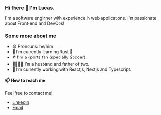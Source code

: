 ### Hi there 👋 I'm Lucas.

I'm a software enginner with experience in web applications. I'm passionate about Front-end and DevOps!

### Some more about me

- 😄 Pronouns: he/him
- 🌱 I’m currently learning Rust 🦀
- ⚽️ I'm a sports fan (specially Soccer).
- 👨‍👩‍👧‍👦 I’m a husband and father of two.
- 🔭 I’m currently working with Reactjs, Nextjs and Typescript.
  
#### 📫 How to reach me

Feel free to contact me!

- [Linkedin](https://www.linkedin.com/in/lucas-craveiro/)
- [Email](mailto:lucashcraveiro@gmail.com)

